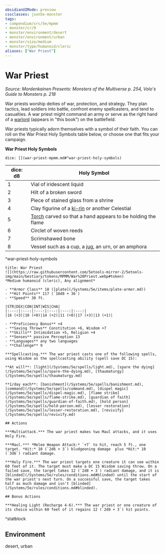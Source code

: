 ```yaml
---
obsidianUIMode: preview
cssclasses: json5e-monster
tags:
- compendium/src/5e/mpmm
- monster/cr/9
- monster/environment/desert
- monster/environment/urban
- monster/size/medium
- monster/type/humanoid/cleric
aliases: ["War Priest"]
---
```

# War Priest
*Source: Mordenkainen Presents: Monsters of the Multiverse p. 254, Volo's Guide to Monsters p. 218*  

War priests worship deities of war, protection, and strategy. They plan tactics, lead soldiers into battle, confront enemy spellcasters, and tend to casualties. A war priest might command an army or serve as the right hand of a [warlord](/Systems/5e/bestiary/humanoid/warlord-mpmm.md) (appears in "this book") on the battlefield.

War priests typically adorn themselves with a symbol of their faith. You can roll on the War Priest Holy Symbols table below, or choose one that fits your campaign.

**War Priest Holy Symbols**

`dice: [](war-priest-mpmm.md#^war-priest-holy-symbols)`

| dice: d8 | Holy Symbol |
|----------|-------------|
| 1 | Vial of iridescent liquid |
| 2 | Hilt of a broken sword |
| 3 | Piece of stained glass from a shrine |
| 4 | Clay figurine of a [ki-rin](/Systems/5e/bestiary/celestial/ki-rin-mpmm.md) or another Celestial |
| 5 | [Torch](/Systems/5e/items/torch.md) carved so that a hand appears to be holding the flame |
| 6 | Circlet of woven reeds |
| 7 | Scrimshawed bone |
| 8 | Vessel such as a cup, a [jug](/Systems/5e/items/jug.md), an urn, or an amphora |
^war-priest-holy-symbols

```ad-statblock
title: War Priest
![](https://raw.githubusercontent.com/5etools-mirror-2/5etools-img/main/bestiary/tokens/MPMM/War%20Priest.webp#token)
*Medium humanoid (cleric), Any alignment*

- **Armor Class** 18 ([plate](/Systems/5e/items/plate-armor.md))
- **Hit Points** 117 (`18d8 + 36`)
- **Speed** 30 ft.

|STR|DEX|CON|INT|WIS|CHA|
|:---:|:---:|:---:|:---:|:---:|:---:|
|16 (+3)|10 (+0)|14 (+2)|11 (+0)|17 (+3)|13 (+1)|

- **Proficiency Bonus** +4
- **Saving Throws** Constitution +6, Wisdom +7
- **Skills** Intimidation +5, Religion +4
- **Senses** passive Perception 13
- **Languages** any two languages
- **Challenge** 9

***Spellcasting.*** The war priest casts one of the following spells, using Wisdom as the spellcasting ability (spell save DC 15):

**At will**: [light](/Systems/5e/spells/light.md), [spare the dying](/Systems/5e/spells/spare-the-dying.md), [thaumaturgy](/Systems/5e/spells/thaumaturgy.md)

**1/day each**: [banishment](/Systems/5e/spells/banishment.md), [command](/Systems/5e/spells/command.md), [dispel magic](/Systems/5e/spells/dispel-magic.md), [flame strike](/Systems/5e/spells/flame-strike.md), [guardian of faith](/Systems/5e/spells/guardian-of-faith.md), [hold person](/Systems/5e/spells/hold-person.md), [lesser restoration](/Systems/5e/spells/lesser-restoration.md), [revivify](/Systems/5e/spells/revivify.md)

## Actions

***Multiattack.*** The war priest makes two Maul attacks, and it uses Holy Fire.

***Maul.*** *Melee Weapon Attack:* `+7` to hit, reach 5 ft., one target. *Hit:* 10 (`2d6 + 3`) bludgeoning damage  plus *Hit:* 10 (`3d6`) radiant damage.

***Holy Fire.*** The war priest targets one creature it can see within 60 feet of it. The target must make a DC 15 Wisdom saving throw. On a failed save, the target takes 12 (`2d8 + 3`) radiant damage, and it is [blinded](/Systems/5e/rules/conditions.md#blinded) until the start of the war priest's next turn. On a successful save, the target takes half as much damage and isn't [blinded](/Systems/5e/rules/conditions.md#blinded).

## Bonus Actions

***Healing Light (Recharge 4-6).*** The war priest or one creature of its choice within 60 feet of it regains 12 (`2d8 + 3`) hit points.
```
^statblock

## Environment

desert, urban